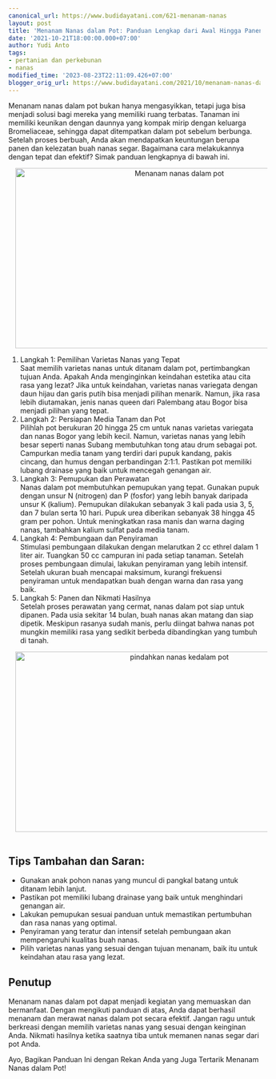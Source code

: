 ```yaml
---
canonical_url: https://www.budidayatani.com/621-menanam-nanas
layout: post
title: 'Menanam Nanas dalam Pot: Panduan Lengkap dari Awal Hingga Panen'
date: '2021-10-21T18:00:00.000+07:00'
author: Yudi Anto
tags:
- pertanian dan perkebunan
- nanas
modified_time: '2023-08-23T22:11:09.426+07:00'
blogger_orig_url: https://www.budidayatani.com/2021/10/menanam-nanas-dalam-pot.html
---
```


<p>Menanam nanas dalam pot bukan hanya mengasyikkan, tetapi juga bisa menjadi solusi bagi mereka yang memiliki ruang terbatas. Tanaman ini memiliki keunikan dengan daunnya yang kompak mirip dengan keluarga Bromeliaceae, sehingga dapat ditempatkan dalam pot sebelum berbunga. Setelah proses berbuah, Anda akan mendapatkan keuntungan berupa panen dan kelezatan buah nanas segar. Bagaimana cara melakukannya dengan tepat dan efektif? Simak panduan lengkapnya di bawah ini.</p><div class="separator" style="clear: both; text-align: center;"><a href="https://blogger.googleusercontent.com/img/b/R29vZ2xl/AVvXsEhuutkHVWxs8BYcSw6MTgGmradYr5lGa9SNAHbCUDyRHRepwawYO8DWfcN5EAunOygxult0pKq3GumduOn_vl3ZpDtDKTwFcfesOliP2wkIymlKytp6irHXrCoeoW228CdmZ4iChXaLOt1dtWQmVuEf0e-owQl6ClTLxb3CAkRgP7t71Bevz_QepXsOyJBF/s2133/pot.jpg" imageanchor="1" style="margin-left: 1em; margin-right: 1em;"><img alt="Menanam nanas dalam pot" border="0" data-original-height="1200" data-original-width="2133" height="360" src="https://blogger.googleusercontent.com/img/b/R29vZ2xl/AVvXsEhuutkHVWxs8BYcSw6MTgGmradYr5lGa9SNAHbCUDyRHRepwawYO8DWfcN5EAunOygxult0pKq3GumduOn_vl3ZpDtDKTwFcfesOliP2wkIymlKytp6irHXrCoeoW228CdmZ4iChXaLOt1dtWQmVuEf0e-owQl6ClTLxb3CAkRgP7t71Bevz_QepXsOyJBF/w640-h360/pot.jpg" width="640" /></a></div><ol><li>Langkah 1: Pemilihan Varietas Nanas yang Tepat<br />Saat memilih varietas nanas untuk ditanam dalam pot, pertimbangkan tujuan Anda. Apakah Anda menginginkan keindahan estetika atau cita rasa yang lezat? Jika untuk keindahan, varietas nanas variegata dengan daun hijau dan garis putih bisa menjadi pilihan menarik. Namun, jika rasa lebih diutamakan, jenis nanas queen dari Palembang atau Bogor bisa menjadi pilihan yang tepat.</li><li>Langkah 2: Persiapan Media Tanam dan Pot<br />Pilihlah pot berukuran 20 hingga 25 cm untuk nanas varietas variegata dan nanas Bogor yang lebih kecil. Namun, varietas nanas yang lebih besar seperti nanas Subang membutuhkan tong atau drum sebagai pot. Campurkan media tanam yang terdiri dari pupuk kandang, pakis cincang, dan humus dengan perbandingan 2:1:1. Pastikan pot memiliki lubang drainase yang baik untuk mencegah genangan air.</li><li>Langkah 3: Pemupukan dan Perawatan<br />Nanas dalam pot membutuhkan pemupukan yang tepat. Gunakan pupuk dengan unsur N (nitrogen) dan P (fosfor) yang lebih banyak daripada unsur K (kalium). Pemupukan dilakukan sebanyak 3 kali pada usia 3, 5, dan 7 bulan serta 10 hari. Pupuk urea diberikan sebanyak 38 hingga 45 gram per pohon. Untuk meningkatkan rasa manis dan warna daging nanas, tambahkan kalium sulfat pada media tanam.</li><li>Langkah 4: Pembungaan dan Penyiraman<br />Stimulasi pembungaan dilakukan dengan melarutkan 2 cc ethrel dalam 1 liter air. Tuangkan 50 cc campuran ini pada setiap tanaman. Setelah proses pembungaan dimulai, lakukan penyiraman yang lebih intensif. Setelah ukuran buah mencapai maksimum, kurangi frekuensi penyiraman untuk mendapatkan buah dengan warna dan rasa yang baik.</li><li>Langkah 5: Panen dan Nikmati Hasilnya<br />Setelah proses perawatan yang cermat, nanas dalam pot siap untuk dipanen. Pada usia sekitar 14 bulan, buah nanas akan matang dan siap dipetik. Meskipun rasanya sudah manis, perlu diingat bahwa nanas pot mungkin memiliki rasa yang sedikit berbeda dibandingkan yang tumbuh di tanah.</li></ol><div class="separator" style="clear: both; text-align: center;"><a href="https://blogger.googleusercontent.com/img/b/R29vZ2xl/AVvXsEgqA37iuR1qTW-BI-GQbCuf62Xw4cYE7WNBoimEI-xFBI71ds74W7HJMtvmJI1R-Nt2q8pHWE6gkWt5P0Gn-roB2BlQBlOE9cijX2mintYJPXNZXHC1gCePtuajy-ilqfxB8LqNht2FNp2IE_XAcduVRSV1V1i5j-WVcSqmUiFJNpMfu4GP-BViJwceLDLn/s2133/nanas(1).jpg" imageanchor="1" style="margin-left: 1em; margin-right: 1em;"><img alt="pindahkan nanas kedalam pot" border="0" data-original-height="1200" data-original-width="2133" height="360" src="https://blogger.googleusercontent.com/img/b/R29vZ2xl/AVvXsEgqA37iuR1qTW-BI-GQbCuf62Xw4cYE7WNBoimEI-xFBI71ds74W7HJMtvmJI1R-Nt2q8pHWE6gkWt5P0Gn-roB2BlQBlOE9cijX2mintYJPXNZXHC1gCePtuajy-ilqfxB8LqNht2FNp2IE_XAcduVRSV1V1i5j-WVcSqmUiFJNpMfu4GP-BViJwceLDLn/w640-h360/nanas(1).jpg" width="640" /></a></div><div><br /></div><h2>Tips Tambahan dan Saran:</h2><ul><li>Gunakan anak pohon nanas yang muncul di pangkal batang untuk ditanam lebih lanjut.</li><li>Pastikan pot memiliki lubang drainase yang baik untuk menghindari genangan air.</li><li>Lakukan pemupukan sesuai panduan untuk memastikan pertumbuhan dan rasa nanas yang optimal.</li><li>Penyiraman yang teratur dan intensif setelah pembungaan akan mempengaruhi kualitas buah nanas.</li><li>Pilih varietas nanas yang sesuai dengan tujuan menanam, baik itu untuk keindahan atau rasa yang lezat.</li></ul><h2>Penutup</h2><p>Menanam nanas dalam pot dapat menjadi kegiatan yang memuaskan dan bermanfaat. Dengan mengikuti panduan di atas, Anda dapat berhasil menanam dan merawat nanas dalam pot secara efektif. Jangan ragu untuk berkreasi dengan memilih varietas nanas yang sesuai dengan keinginan Anda. Nikmati hasilnya ketika saatnya tiba untuk memanen nanas segar dari pot Anda.</p><p>Ayo, Bagikan Panduan Ini dengan Rekan Anda yang Juga Tertarik Menanam Nanas dalam Pot!</p>